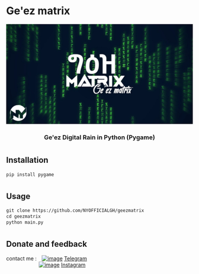 # **Ge'ez matrix**
![image](image/banner.jpg)
### <div align = "center"> **Ge'ez Digital Rain in Python (Pygame)** </div>
#
## **Installation** 
```
pip install pygame
```
#
## **Usage**
```
git clone https://github.com/NYOFFICIALGH/geezmatrix
cd geezmatrix
python main.py
``` 
#
## **Donate and feedback** 

contact me : [![image](https://img.icons8.com/color/20/null/telegram-app--v1.png)](https://t.me/ny_off_tm) [Telegram](https://t.me/ny_off_tm) <br>
        [![image](https://img.icons8.com/fluency/20/000000/instagram-new.png)](https://www.instagram.com/ny.off.ig/) [Instagram](https://www.instagram.com/ny.off.ig/) 
